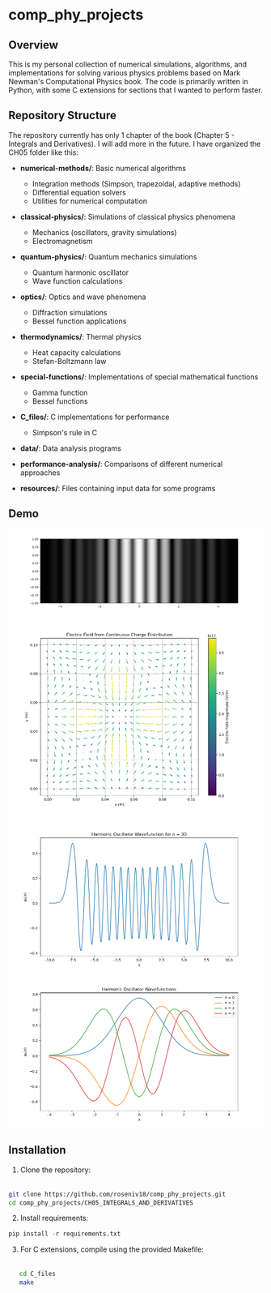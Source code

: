# comp_phy_projects

## Overview

This is my personal collection of numerical simulations, algorithms, and implementations for solving various physics problems based on Mark Newman's Computational Physics book. The code is primarily written in Python, with some C extensions for sections that I wanted to perform faster.

## Repository Structure

The repository currently has only 1 chapter of the book (Chapter 5 - Integrals and Derivatives). I will add more in the future.
I have organized the CH05 folder like this:

-   **numerical-methods/**: Basic numerical algorithms

    -   Integration methods (Simpson, trapezoidal, adaptive methods)
    -   Differential equation solvers
    -   Utilities for numerical computation

-   **classical-physics/**: Simulations of classical physics phenomena

    -   Mechanics (oscillators, gravity simulations)
    -   Electromagnetism

-   **quantum-physics/**: Quantum mechanics simulations

    -   Quantum harmonic oscillator
    -   Wave function calculations

-   **optics/**: Optics and wave phenomena

    -   Diffraction simulations
    -   Bessel function applications

-   **thermodynamics/**: Thermal physics

    -   Heat capacity calculations
    -   Stefan-Boltzmann law

-   **special-functions/**: Implementations of special mathematical functions

    -   Gamma function
    -   Bessel functions

-   **C_files/**: C implementations for performance

    -   Simpson's rule in C

-   **data/**: Data analysis programs

-   **performance-analysis/**: Comparisons of different numerical approaches

-   **resources/**: Files containing input data for some programs

## Demo

![Diffraction Grating](diffraction_grating.png?raw=true "Diffraction Grating")
![Electric Field with Continuous Charge Distribution](electric_field.png?raw=true "Electric Field with Continuous Charge Distribution")
![Quantum Harmonic Oscillator](quantum_harmonic_oscillator.png?raw=true "Quantum Harmonic Oscillator")
![Quantum Harmonic Oscillator Wavefunctions](quantum_harmonic_oscillator_wf.png?raw=true "Quantum Harmonic Oscillator Wavefunctions")

## Installation

1. Clone the repository:

```bash

git clone https://github.com/roseniv18/comp_phy_projects.git
cd comp_phy_projects/CH05_INTEGRALS_AND_DERIVATIVES

```

2. Install requirements:

```py
pip install -r requirements.txt
```

3. For C extensions, compile using the provided Makefile:

```bash

   cd C_files
   make

```
